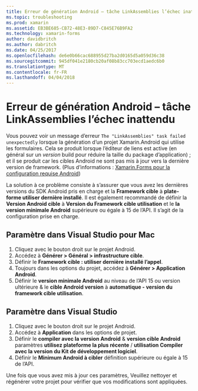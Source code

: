 ```yaml
---
title: Erreur de génération Android – tâche LinkAssemblies l’échec inattendu
ms.topic: troubleshooting
ms.prod: xamarin
ms.assetid: EB3BE685-CB72-48E3-89D7-C845E76B9FA2
ms.technology: xamarin-forms
author: davidbritch
ms.author: dabritch
ms.date: 04/25/2017
ms.openlocfilehash: de6e0b66cac688955d27ba2d0165d5a059d36c38
ms.sourcegitcommit: 945df041e2180cb20af08b83cc703ecd1aedc6b0
ms.translationtype: MT
ms.contentlocale: fr-FR
ms.lasthandoff: 04/04/2018
---
```

# <a name="android-build-error--the-linkassemblies-task-failed-unexpectedly"></a>Erreur de génération Android – tâche LinkAssemblies l’échec inattendu

Vous pouvez voir un message d’erreur `The "LinkAssemblies" task failed unexpectedly` lorsque la génération d’un projet Xamarin.Android qui utilise les formulaires. Cela se produit lorsque l’éditeur de liens est active (en général sur un *version* build pour réduire la taille du package d’application) ; et il se produit car les cibles Android ne sont pas mis à jour vers la dernière version de framework. (Plus d’informations : [Xamarin.Forms pour la configuration requise Android](~/xamarin-forms/get-started/installation.md#android))

La solution à ce problème consiste à s’assurer que vous avez les dernières versions du SDK Android pris en charge et la **Framework cible** à **plate-forme utiliser dernière installé**. Il est également recommandé de définir la **Version Android cible** à **Version du Framework cible utilisation** et le **la version minimale Android** supérieure ou égale à 15 de l’API. Il s’agit de la configuration prise en charge.

## <a name="setting-in-visual-studio-for-mac"></a>Paramètre dans Visual Studio pour Mac

1.  Cliquez avec le bouton droit sur le projet Android.
2.  Accédez à **Générer > Général > infrastructure cible**.
3.  Définir le **Framework cible : utiliser dernière installé l’appel**.
4.  Toujours dans les options du projet, accédez à **Générer > Application Android**.
5.  Définir le **version minimale Android** au niveau de l’API 15 ou version ultérieure & le **cible Android version** à **automatique - version du framework cible utilisation**.

## <a name="setting-in-visual-studio"></a>Paramètre dans Visual Studio

1.  Cliquez avec le bouton droit sur le projet Android.
2.  Accédez à **Application** dans les options de projet.
3.  Définir le **compiler avec la version Android** & **version cible Android** paramètres **utilisez plateforme la plus récente** / **utilisation Compiler avec la version du Kit de développement logiciel**.
4.  Définir le **Minimum Android à cibler** définition supérieure ou égale à 15 de l’API.

Une fois que vous avez mis à jour ces paramètres, Veuillez nettoyer et régénérer votre projet pour vérifier que vos modifications sont appliquées.
